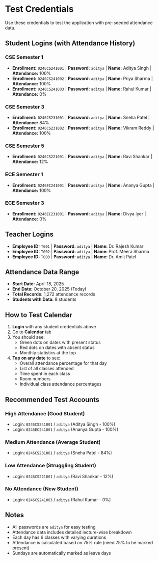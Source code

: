 # Test Credentials

Use these credentials to test the application with pre-seeded attendance data.

## Student Logins (with Attendance History)

### CSE Semester 1
- **Enrollment:** `0246CS241001` | **Password:** `aditya` | **Name:** Aditya Singh | **Attendance:** 100%
- **Enrollment:** `0246CS241002` | **Password:** `aditya` | **Name:** Priya Sharma | **Attendance:** 100%
- **Enrollment:** `0246CS241003` | **Password:** `aditya` | **Name:** Rahul Kumar | **Attendance:** 0%

### CSE Semester 3
- **Enrollment:** `0246CS231001` | **Password:** `aditya` | **Name:** Sneha Patel | **Attendance:** 84%
- **Enrollment:** `0246CS231002` | **Password:** `aditya` | **Name:** Vikram Reddy | **Attendance:** 100%

### CSE Semester 5
- **Enrollment:** `0246CS221001` | **Password:** `aditya` | **Name:** Ravi Shankar | **Attendance:** 12%

### ECE Semester 1
- **Enrollment:** `0246EC241001` | **Password:** `aditya` | **Name:** Ananya Gupta | **Attendance:** 100%

### ECE Semester 3
- **Enrollment:** `0246EC231001` | **Password:** `aditya` | **Name:** Divya Iyer | **Attendance:** 0%

## Teacher Logins

- **Employee ID:** `T001` | **Password:** `aditya` | **Name:** Dr. Rajesh Kumar
- **Employee ID:** `T002` | **Password:** `aditya` | **Name:** Prof. Meera Sharma
- **Employee ID:** `T003` | **Password:** `aditya` | **Name:** Dr. Amit Patel

## Attendance Data Range

- **Start Date:** April 18, 2025
- **End Date:** October 20, 2025 (Today)
- **Total Records:** 1,272 attendance records
- **Students with Data:** 8 students

## How to Test Calendar

1. **Login** with any student credentials above
2. Go to **Calendar** tab
3. You should see:
   - Green dots on dates with present status
   - Red dots on dates with absent status
   - Monthly statistics at the top
4. **Tap on any date** to see:
   - Overall attendance percentage for that day
   - List of all classes attended
   - Time spent in each class
   - Room numbers
   - Individual class attendance percentages

## Recommended Test Accounts

### High Attendance (Good Student)
- Login: `0246CS241001` / `aditya` (Aditya Singh - 100%)
- Login: `0246EC241001` / `aditya` (Ananya Gupta - 100%)

### Medium Attendance (Average Student)
- Login: `0246CS231001` / `aditya` (Sneha Patel - 84%)

### Low Attendance (Struggling Student)
- Login: `0246CS221001` / `aditya` (Ravi Shankar - 12%)

### No Attendance (New Student)
- Login: `0246CS241003` / `aditya` (Rahul Kumar - 0%)

## Notes

- All passwords are `aditya` for easy testing
- Attendance data includes detailed lecture-wise breakdown
- Each day has 6 classes with varying durations
- Attendance is calculated based on 75% rule (need 75% to be marked present)
- Sundays are automatically marked as leave days

